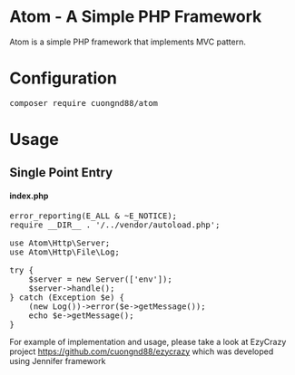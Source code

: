 # Atom - A Simple PHP Framework

Atom is a simple PHP framework that implements MVC pattern.

# Configuration
<pre>
composer require cuongnd88/atom
</pre>
# Usage
## Single Point Entry
#### index.php
<pre>
error_reporting(E_ALL & ~E_NOTICE);
require __DIR__ . '/../vendor/autoload.php';

use Atom\Http\Server;
use Atom\Http\File\Log;

try {
    $server = new Server(['env']);
    $server->handle();
} catch (Exception $e) {
    (new Log())->error($e->getMessage());
    echo $e->getMessage();
}
</pre>

For example of implementation and usage, please take a look at EzyCrazy project https://github.com/cuongnd88/ezycrazy which was developed using Jennifer framework
